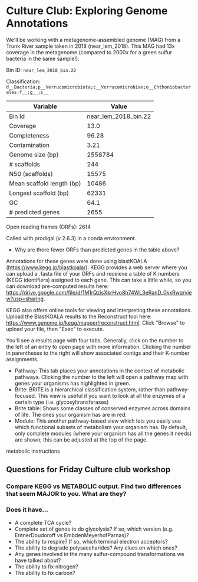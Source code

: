 # Culture Club: Exploring Genome Annotations

We'll be working with a metagenome-assembled genome (MAG) from a Trunk River sample taken in 2018 (near_lem_2018). This MAG had 13x coverage in the metagenome (compared to 2000x for a green sulfur bacteria in the same sample!).

Bin ID: `near_lem_2018_bin.22`

Classification: `d__Bacteria;p__Verrucomicrobiota;c__Verrucomicrobiae;o__Chthoniobacterales;f__;g__;s__`

| Variable | Value |
| --- | --- |
| Bin Id | near_lem_2018_bin.22 |
| Coverage | 13.0 |
| Completeness | 96.28 |
| Contamination | 3.21 |
| Genome size (bp) | 2558784 |
| \# scaffolds | 244 |
| N50 (scaffolds) | 15575 | 
| Mean scaffold length (bp) | 10486 |
| Longest scaffold (bp) | 62331 |
| GC | 64.1 |
| \# predicted genes | 2655 |

Open reading frames (ORFs):  2614

Called with prodigal (v 2.6.3) in a conda environment. 

- Why are there fewer ORFs than predicted genes in the table above?


Annotations for these genes were done using blastKOALA (https://www.kegg.jp/blastkoala/). KEGG provides a web server where you can upload a .fasta file of your ORFs and receieve a table of K numbers (KEGG identifiers) assigned to each gene. This can take a little while, so you can download pre-computed results here: https://drive.google.com/file/d/1M1rQzisXkrHvo8h74WL3eRanD_0kxRwq/view?usp=sharing.

KEGG also offers online tools for viewing and interpreting these annotations.  Upload the BlastKOALA results to the Reconstruct tool here: https://www.genome.jp/kegg/mapper/reconstruct.html.  Click "Browse" to upload your file, then "Exec" to execute.

You'll see a results page with four tabs.  Generally, click on the number to the left of an entry to open page with more information. Clicking the number in parentheses to the right will show associated contigs and their K-number assignments.
- Pathway: This tab places your annotations in the context of metabolic pathways. Clicking the number to the left will open a pathway map with genes your organisms has highlighted in green.
- Brite: BRITE is a hierarchical classification system, rather than pathway-focused.  This view is useful if you want to look at all the enzymes of a certain type (i.e. glycosyltransferases)
- Brite table: Shows some classes of conserved enzymes across domains of life. The ones your organism has are in red.
- Module: This another pathway-based view which lets you easily see which functional subsets of metabolism your organism has.  By default, only complete modules (where your organism has all the genes it needs) are shown; this can be adjusted at the top of the page.

metabolic instructions

## Questions for Friday Culture club workshop

### Compare KEGG vs METABOLIC output.  Find two differences that seem MAJOR to you. What are they?

### Does it have...

* A complete TCA cycle?
* Complete set of genes to do glycolysis?  If so, which version (e.g. EntnerDoudoroff vs EmbdenMeyerhofParnas)?
* The ability to respire?  If so, which terminal electron acceptors?
* The ability to degrade polysaccharides?  Any clues on which ones?
* Any genes involved in the many sulfur-compound transformations we have talked about?
* The ability to fix nitrogen?
* The ability to fix carbon?


```bash

```
